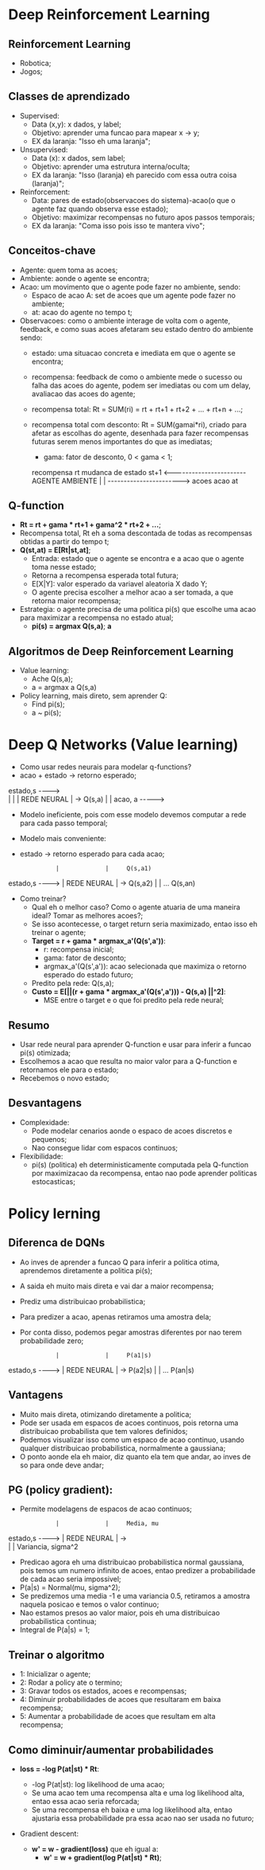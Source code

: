 # Deep Reinforcement Learning

## Reinforcement Learning
- Robotica;
- Jogos;

## Classes de aprendizado
- Supervised:
    - Data (x,y): x dados, y label;
    - Objetivo: aprender uma funcao para mapear x -> y;
    - EX da laranja:
        "Isso eh uma laranja";
- Unsupervised:
    - Data (x): x dados, sem label;
    - Objetivo: aprender uma estrutura interna/oculta;
    - EX da laranja:
        "Isso (laranja) eh parecido com essa outra coisa (laranja)";
- Reinforcement:
    - Data: pares de estado(observacoes do sistema)-acao(o que o agente faz quando observa esse estado);
    - Objetivo: maximizar recompensas no futuro apos passos temporais;
    - EX da laranja:
        "Coma isso pois isso te mantera vivo";

## Conceitos-chave
- Agente: quem toma as acoes;
- Ambiente: aonde o agente se encontra;
- Acao: um movimento que o agente pode fazer no ambiente, sendo:
    - Espaco de acao A: set de acoes que um agente pode fazer no ambiente;
    - at: acao do agente no tempo t;
- Observacoes: como o ambiente interage de volta com o agente, feedback, e como suas acoes afetaram seu estado dentro do ambiente sendo:
    - estado: uma situacao concreta e imediata em que o agente se encontra;
    - recompensa: feedback de como o ambiente mede o sucesso ou falha das acoes do agente, podem ser imediatas ou com um delay, avaliacao das acoes do agente;
    - recompensa total: Rt = SUM(ri) = rt + rt+1 + rt+2 + ... + rt+n + ...;
    - recompensa total com desconto: Rt = SUM(gamai*ri), criado para afetar as escolhas do agente, desenhada para fazer recompensas futuras serem menos importantes do que as imediatas;
        - gama: fator de desconto, 0 < gama < 1;
    
        recompensa rt
     mudanca de estado st+1
    <-----------------------
AGENTE                    AMBIENTE
    |                       |
    ----------------------->
            acoes
            acao at

## Q-function
- **Rt = rt + gama * rt+1 + gama^2 * rt+2 + ...**;
- Recompensa total, Rt eh a soma descontada de todas as recompensas obtidas a partir do tempo t;
- **Q(st,at) = E[Rt|st,at]**;
    - Entrada: estado que o agente se encontra e a acao que o agente toma nesse estado;
    - Retorna a recompensa esperada total futura;
    - E[X|Y]: valor esperado da variavel aleatoria X dado Y;
    - O agente precisa escolher a melhor acao a ser tomada, a que retorna maior recompensa;
- Estrategia: o agente precisa de uma politica pi(s) que escolhe uma acao para maximizar a recompensa no estado atual;
    - **pi(s) = argmax Q(s,a)**; 
                 **a**

## Algoritmos de Deep Reinforcement Learning 
- Value learning: 
    - Ache Q(s,a);
    - a = argmax a Q(s,a)
- Policy learning, mais direto, sem aprender Q:
    - Find pi(s);
    - a ~ pi(s);

# Deep Q Networks (Value learning)
- Como usar redes neurais para modelar q-functions?
- acao + estado -> retorno esperado;

estado,s ---->  
                |             |
                | REDE NEURAL | -> Q(s,a)
                |             |
acao, a ----->  

- Modelo ineficiente, pois com esse modelo devemos computar a rede para cada passo temporal;
- Modelo mais conveniente:
- estado -> retorno esperado para cada acao;

                |             |     Q(s,a1)
estado,s ---->  | REDE NEURAL | ->  Q(s,a2)
                |             |     ...
                                    Q(s,an)
- Como treinar?
    - Qual eh o melhor caso? Como o agente atuaria de uma maneira ideal? Tomar as melhores acoes?;
    - Se isso acontecesse, o target return seria maximizado, entao isso eh treinar o agente;
    - **Target = r + gama * argmax_a'(Q(s',a'))**:
        - r: recompensa inicial;
        - gama: fator de desconto;
        - argmax_a'(Q(s',a')): acao selecionada que maximiza o retorno esperado do estado futuro;
    - Predito pela rede: Q(s,a);
    - **Custo = E[||(r + gama * argmax_a'(Q(s',a'))) - Q(s,a) ||^2]**:
        - MSE entre o target e o que foi predito pela rede neural;

## Resumo
- Usar rede neural para aprender Q-function e usar para inferir a funcao pi(s) otimizada;
- Escolhemos a acao que resulta no maior valor para a Q-function e retornamos ele para o estado;
- Recebemos o novo estado;

## Desvantagens
- Complexidade:
    - Pode modelar cenarios aonde o espaco de acoes discretos e pequenos;
    - Nao consegue lidar com espacos continuos;
- Flexibilidade:
    - pi(s) (politica) eh deterministicamente computada pela Q-function por maximizacao da recompensa, entao nao pode aprender politicas estocasticas;

# Policy lerning

## Diferenca de DQNs
- Ao inves de aprender a funcao Q para inferir a politica otima, aprendemos diretamente a politica pi(s);
- A saida eh muito mais direta e vai dar a maior recompensa;
- Prediz uma distribuicao probabilistica;
- Para predizer a acao, apenas retiramos uma amostra dela;
- Por conta disso, podemos pegar amostras diferentes por nao terem probabilidade zero;

                |             |     P(a1|s)
estado,s ---->  | REDE NEURAL | ->  P(a2|s)
                |             |     ...
                                    P(an|s)

## Vantagens
- Muito mais direta, otimizando diretamente a politica;
- Pode ser usada em espacos de acoes continuos, pois retorna uma distribuicao probabilista que tem valores definidos;
- Podemos visualizar isso como um espaco de acao continuo, usando qualquer distribuicao probabilistica, normalmente a gaussiana;
- O ponto aonde ela eh maior, diz quanto ela tem que andar, ao inves de so para onde deve andar;

## PG (policy gradient):
- Permite modelagens de espacos de acao continuos;

                |             |     Media, mu
estado,s ---->  | REDE NEURAL | ->  
                |             |     Variancia, sigma^2

- Predicao agora eh uma distribuicao probabilistica normal gaussiana, pois temos um numero infinito de acoes, entao predizer a probabilidade de cada acao seria impossivel;
- P(a|s) = Normal(mu, sigma^2);
- Se predizemos uma media -1 e uma variancia 0.5, retiramos a amostra naquela posicao e temos o valor continuo;
- Nao estamos presos ao valor maior, pois eh uma distribuicao probabilistica continua;
- Integral de P(a|s) = 1;

## Treinar o algoritmo
- 1: Inicializar o agente;
- 2: Rodar a policy ate o termino;
- 3: Gravar todos os estados, acoes e recompensas;
- 4: Diminuir probabilidades de acoes que resultaram em baixa recompensa;
- 5: Aumentar a probabilidade de acoes que resultam em alta recompensa;

## Como diminuir/aumentar probabilidades
- **loss = -log P(at|st) * Rt**:
    - -log P(at|st): log likelihood de uma acao;
    - Se uma acao tem uma recompensa alta e uma log likelihood alta, entao essa acao seria reforcada;
    - Se uma recompensa eh baixa e uma log likelihood alta, entao ajustaria essa probabilidade pra essa acao nao ser usada no futuro;

- Gradient descent:
    - **w' = w - gradient(loss)** que eh igual a:
        - **w' = w + gradient(log P(at|st) * Rt)**;
